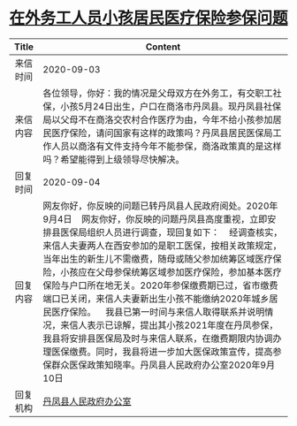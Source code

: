 # [在外务工人员小孩居民医疗保险参保问题](http://www.shangluo.gov.cn/zmhd/ldxxxx.jsp?urltype=leadermail.LeaderMailContentUrl&wbtreeid=1112&leadermailid=6405)

| Title |                                                                                                                                                                                     Content                                                                                                                                                                                     |
|:-----:|---------------------------------------------------------------------------------------------------------------------------------------------------------------------------------------------------------------------------------------------------------------------------------------------------------------------------------------------------------------------------------|
| 来信时间  | 2020-09-03                                                                                                                                                                                                                                                                                                                                                                      |
| 来信内容  | 各位领导，你好：我的情况是父母双方在外务工，有交职工社保，小孩5月24日出生，户口在商洛市丹凤县。现丹凤县社保局以父母不在商洛交农村合作医疗为由，今年不给小孩参加居民医疗保险，请问国家有这样的政策吗？丹凤县居民医保局工作人员以商洛有文件支持今年不能参保，商洛政策真的是这样吗？希望能得到上级领导尽快解决。                                                                                                                                                                                                                        |
| 回复时间  | 2020-09-04                                                                                                                                                                                                                                                                                                                                                                      |
| 回复内容  | 网友你好，你反映的问题已转丹凤县人民政府阅处。2020年9月4日    网友你好，你反映的问题丹凤县高度重视，立即安排县医保局组织人员进行调查，现回复如下：    经调查核实，来信人夫妻两人在西安参加的是职工医保，按相关政策规定，当年出生的新生儿不需缴费，随母或随父参加统筹区域医疗保险，小孩应在父母参保统筹区域参加医疗保险，参加基本医疗保险与户口所在地无关。2020年参保缴费期已过，省市缴费端口已关闭，来信人夫妻新出生小孩不能缴纳2020年城乡居民医疗保险。    我县已第一时间与来信人取得联系并说明情况，来信人表示已谅解，提出其小孩2021年度在丹凤参保，我县将安排县医保局及时与来信人联系，在缴费期限内协调办理医保缴费。同时，我县将进一步加大医保政策宣传，提高参保群众医保政策知晓率。丹凤县人民政府办公室2020年9月10日 |
| 回复机构  | [丹凤县人民政府办公室](../../category/agencies/丹凤县人民政府办公室.md)                                                                                                                                                                                                                                                                                                                             |